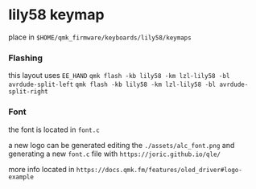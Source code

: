 # lily58 keymap

place in `$HOME/qmk_firmware/keyboards/lily58/keymaps`

### Flashing

this layout uses `EE_HAND`
`qmk flash -kb lily58 -km lzl-lily58 -bl avrdude-split-left`
`qmk flash -kb lily58 -km lzl-lily58 -bl avrdude-split-right`

### Font

the font is located in `font.c`

a new logo can be generated editing the `./assets/alc_font.png`
and generating a new `font.c` file with `https://joric.github.io/qle/`

more info located in `https://docs.qmk.fm/features/oled_driver#logo-example`
